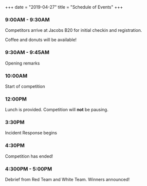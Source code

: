 +++
date = "2019-04-27"
title = "Schedule of Events"
+++

### 9:00AM - 9:30AM
Competitors arrive at Jacobs B20 for initial checkin and registration.

Coffee and donuts will be available!

### 9:30AM - 9:45AM
Opening remarks

### 10:00AM
Start of competition

### 12:00PM
Lunch is provided. Competition will **not** be pausing.

### 3:30PM 
Incident Response begins

### 4:30PM
Competition has ended!

### 4:300PM - 5:00PM
Debrief from Red Team and White Team. Winners announced!
